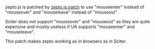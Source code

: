 zepto.js is patched by [zepto.js.patch](zepto.js.patch) to use "mouseenter" instead of "mouseover" and "mouseleave" instead of "mouseout"

Sciter does not support "mouseover" and "mouseout" as they are quite expensive and mostly useless if UA supports "mouseenter" and "mouseleave".

This patch makes zepto working as in browsers as in Sciter.